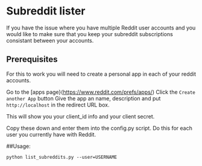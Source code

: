# Subreddit lister

If you have the issue where you have multiple Reddit user accounts and you 
would like to make sure that you keep your subreddit subscriptions consistant 
between your accounts.


## Prerequisites

For this to work you will need to create a personal app in each of your reddit
accounts.

Go to the [apps page}(https://www.reddit.com/prefs/apps/)
Click the `Create another App` button
Give the app an name, description and put `http://localhost` in the 
redirect URL box. 


This will show you your client_id info and your client secret. 


Copy these down and enter them into the config.py script. Do this for
each user you currently have with Reddit. 


##Usage:

    python list_subreddits.py --user=USERNAME
